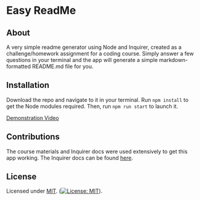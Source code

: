 # Easy ReadMe

## About
A very simple readme generator using Node and Inquirer, created as a challenge/homework assignment for a coding course. Simply answer a few questions in your terminal and the app will generate a simple markdown-formatted README.md file for you.

## Installation
Download the repo and navigate to it in your terminal. Run `npm install` to get the Node modules required. Then, run `npm run start` to launch it. 

[Demonstration Video](https://drive.google.com/file/d/1XvTKC2dbbOZ8S1LrX4P18QR0qIazY1x-/view)

## Contributions
The course materials and Inquirer docs were used extensively to get this app working. The Inquirer docs can be found [here](https://www.npmjs.com/package/inquirer).

## License

Licensed under [MIT](https://opensource.org/licenses/MIT).
([![License: MIT](https://img.shields.io/badge/License-MIT-yellow.svg)](https://opensource.org/licenses/MIT)).
 
